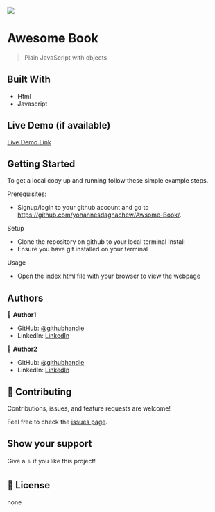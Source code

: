![](https://img.shields.io/badge/Microverse-blueviolet)

# Awesome Book 

> Plain JavaScript with objects


## Built With

- Html 
- Javascript


## Live Demo (if available)

[Live Demo Link](https://yohannesdagnachew.github.io/Awsome-Book/)

## Getting Started

To get a local copy up and running follow these simple example steps.


Prerequisites: 
   - Signup/login to your github account and go to https://github.com/yohannesdagnachew/Awsome-Book/.
   
Setup
   - Clone the repository on github to your local terminal
Install
   - Ensure you have git installed on your terminal
  
Usage
   - Open the index.html file with your browser to view the webpage

## Authors

👤 **Author1**

- GitHub: [@githubhandle](https://github.com/yohannesdagnachew)
- LinkedIn: [LinkedIn](https://www.linkedin.com/in/yohannes-dagnachew-5b163a236)

👤 **Author2**

- GitHub: [@githubhandle](https://github.com/udeaghad)
- LinkedIn: [LinkedIn](https://www.linkedin.com/in/yohannes-dagnachew-5b163a236)

## 🤝 Contributing

Contributions, issues, and feature requests are welcome!

Feel free to check the [issues page](https://github.com/yohannesdagnachew/Awsome-Book/issues).

## Show your support

Give a ⭐️ if you like this project!

## 📝 License

none
